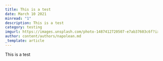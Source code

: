 ```yaml
---
title: This is a test
date: March 10 2021
minread: "1"
description: This is a test
category: testing
imgurl: https://images.unsplash.com/photo-1487412720507-e7ab37603c6f?ixlib=rb-1.2.1&ixid=eyJhcHBfaWQiOjEyMDd9&auto=format&fit=facearea&facepad=2&w=256&h=256&q=80
author: content/authors/napolean.md
_template: article
---
```


This is a test
